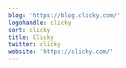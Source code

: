 ```yaml
---
blog: 'https://blog.clicky.com/'
logohandle: clicky
sort: clicky
title: Clicky
twitter: clicky
website: 'https://clicky.com/'
---
```

